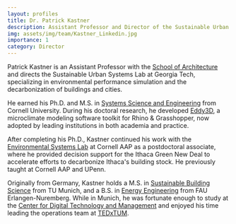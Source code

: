 ```yaml
---
layout: profiles
title: Dr. Patrick Kastner
description: Assistant Professor and Director of the Sustainable Urban Systems Lab at Georgia Tech. 
img: assets/img/team/Kastner_Linkedin.jpg
importance: 1
category: Director
---
```



Patrick Kastner is an Assistant Professor with the [School of Architecture](https://arch.gatech.edu/) and directs the Sustainable Urban Systems Lab at Georgia Tech, specializing in environmental performance simulation and the decarbonization of buildings and cities. 

He earned his Ph.D. and M.S. in [Systems Science and Engineering](https://www.systemseng.cornell.edu/se/programs/systems-phd) from Cornell University. During his doctoral research, he developed [Eddy3D](https://www.eddy3d.com/), a microclimate modeling software toolkit for Rhino & Grasshopper, now adopted by leading institutions in both academia and practice.

After completing his Ph.D., Kastner continued his work with the [Environmental Systems Lab](https://es.aap.cornell.edu/) at Cornell AAP as a postdoctoral associate, where he provided decision support for the Ithaca Green New Deal to accelerate efforts to decarbonize Ithaca's building stock. He previously taught at Cornell AAP and UPenn.

Originally from Germany, Kastner holds a M.S. in [Sustainable Building Science](https://www.ed.tum.de/en/ed/studies/degree-programs/resource-efficient-and-sustainable-building-m-sc/) from TU Munich, and a B.S. in [Energy Engineering](https://www.et.studium.fau.de/) from FAU Erlangen-Nuremberg. While in Munich, he was fortunate enough to study at the [Center for Digital Technology and Management](https://www.cdtm.de/cdtm_team/patrick-kastner/) and enjoyed his time leading the operations team at [TEDxTUM](https://www.tedxtum.com/).
